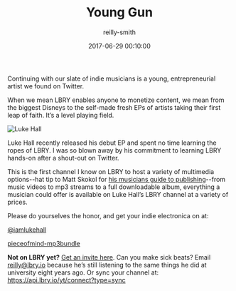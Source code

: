 ﻿---
author: reilly-smith
title: 'Young Gun'
date: '2017-06-29 00:10:00'
cover: 'lukehall-banner.jpg'
---
Continuing with our slate of indie musicians is a young, entrepreneurial artist we found on Twitter.

When we mean LBRY enables anyone to monetize content, we mean from the biggest Disneys to the self-made fresh EPs of artists taking their first leap of faith. It’s a level playing field.

![Luke Hall](/img/news/lukehall-inline.jpg)

Luke Hall recently released his debut EP and spent no time learning the ropes of LBRY. I was so blown away by his commitment to learning LBRY hands-on after a shout-out on Twitter.

This is the first channel I know on LBRY to host a variety of multimedia options--hat tip to Matt Skokol for [his musicians guide to publishing](https://medium.com/@heymattsokol/how-to-upload-and-sell-your-music-on-lbry-fa4f299413a1)--from music videos to mp3 streams to a full downloadable album, everything a musician could offer is available on Luke Hall’s LBRY channel at a variety of prices.

Please do yourselves the honor, and get your indie electronica on at:

<a href='lbry://@iamlukehall'>@iamlukehall</a>

<a href='lbry://pieceofmind-mp3bundle'>pieceofmind-mp3bundle</a>

**Not on LBRY yet?** [Get an invite here](https://lbry.io/get). Can you make sick beats? Email reilly@lbry.io because he’s still listening to the same things he did at university eight years ago. Or sync your channel at: https://api.lbry.io/yt/connect?type=sync
